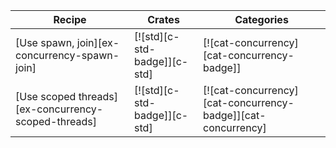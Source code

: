 | Recipe | Crates | Categories |
|--------|--------|------------|
| [Use spawn, join][ex-concurrency-spawn-join] | [![std][c-std-badge]][c-std] | [![cat-concurrency][cat-concurrency-badge]] |
| [Use scoped threads][ex-concurrency-scoped-threads] | [![std][c-std-badge]][c-std] | [![cat-concurrency][cat-concurrency-badge]][cat-concurrency] |
